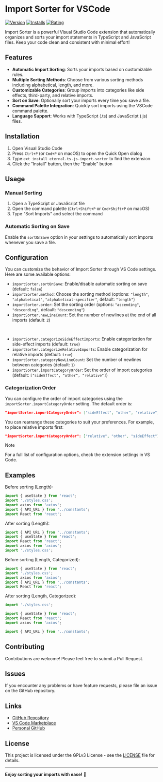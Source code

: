 # Import Sorter for VSCode

[![Version](https://img.shields.io/visual-studio-marketplace/v/eternal.ts-js-import-sorter)](https://marketplace.visualstudio.com/items?itemName=eternal.ts-js-import-sorter)
[![Installs](https://img.shields.io/visual-studio-marketplace/i/eternal.ts-js-import-sorter)](https://marketplace.visualstudio.com/items?itemName=eternal.ts-js-import-sorter)
[![Rating](https://img.shields.io/visual-studio-marketplace/r/eternal.ts-js-import-sorter)](https://marketplace.visualstudio.com/items?itemName=eternal.ts-js-import-sorter)

Import Sorter is a powerful Visual Studio Code extension that automatically organizes and sorts your import statements in TypeScript and JavaScript files. Keep your code clean and consistent with minimal effort!

## Features

- **Automatic Import Sorting**: Sorts your imports based on customizable rules.
- **Multiple Sorting Methods**: Choose from various sorting methods including alphabetical, length, and more.
- **Customizable Categories**: Group imports into categories like side effects, third-party, and relative imports.
- **Sort on Save**: Optionally sort your imports every time you save a file.
- **Command Palette Integration**: Quickly sort imports using the VSCode command palette.
- **Language Support**: Works with TypeScript (.ts) and JavaScript (.js) files.

## Installation

1. Open Visual Studio Code
2. Press `Ctrl+P` (or `Cmd+P` on macOS) to open the Quick Open dialog
3. Type `ext install eternal.ts-js-import-sorter` to find the extension
4. Click the "Install" button, then the "Enable" button

## Usage

### Manual Sorting

1. Open a TypeScript or JavaScript file
2. Open the command palette (`Ctrl+Shift+P` or `Cmd+Shift+P` on macOS)
3. Type "Sort Imports" and select the command

### Automatic Sorting on Save

Enable the `sortOnSave` option in your settings to automatically sort imports whenever you save a file.

## Configuration

You can customize the behavior of Import Sorter through VS Code settings. Here are some available options:

- `importSorter.sortOnSave`: Enable/disable automatic sorting on save (default: `false`)
- `importSorter.method`: Choose the sorting method (options: `"length"`, `"alphabetical"`, `"alphabetical-specifier"`, default: `"length"`)
- `importSorter.order`: Set the sorting order (options: `"ascending"`, `"descending"`, default: `"descending"`)
- `importSorter.newLineCount`: Set the number of newlines at the end of all imports (default: `2`)

<br />


- `importSorter.categorizeSideEffectImports`: Enable categorization for side-effect imports (default: `true`)
- `importSorter.categorizeRelativeImports`: Enable categorization for relative imports (default: `true`)
- `importSorter.categoryNewLineCount`: Set the number of newlines between categories (default: `1`)
- `importSorter.importCategoryOrder`: Set the order of import categories (default: `["sideEffect", "other", "relative"]`)

### Categorization Order

You can configure the order of import categories using the `importSorter.importCategoryOrder` setting. The default order is:

```json
"importSorter.importCategoryOrder": ["sideEffect", "other", "relative"]
```

You can rearrange these categories to suit your preferences. For example, to place relative imports first:

```json
"importSorter.importCategoryOrder": ["relative", "other", "sideEffect"]
```

> [!NOTE]
> For a full list of configuration options, check the extension settings in VS Code.

## Examples

Before sorting (Length):

```typescript
import { useState } from 'react';
import './styles.css';
import axios from 'axios';
import { API_URL } from '../constants';
import React from 'react';
```

After sorting (Length):

```typescript
import { API_URL } from '../constants';
import { useState } from 'react';
import React from 'react';
import axios from 'axios';
import './styles.css';
```

Before sorting (Length, Categorized):

```typescript
import { useState } from 'react';
import './styles.css';
import axios from 'axios';
import { API_URL } from '../constants';
import React from 'react';
```

After sorting (Length, Categorized):

```typescript
import './styles.css';

import { useState } from 'react';
import React from 'react';
import axios from 'axios';

import { API_URL } from '../constants';
```

## Contributing

Contributions are welcome! Please feel free to submit a Pull Request.

## Issues

If you encounter any problems or have feature requests, please file an issue on the GitHub repository.

## Links

- [GitHub Repository](https://github.com/marioparaschiv/import-sorter)
- [VS Code Marketplace](https://marketplace.visualstudio.com/items?itemName=eternal.ts-js-import-sorter)
- [Personal GitHub](https://github.com/marioparaschiv)

## License

This project is licensed under the GPLv3 License - see the [LICENSE](LICENSE) file for details.

---

**Enjoy sorting your imports with ease!** 🚀